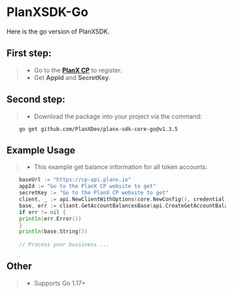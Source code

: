 # PlanXSDK-Go
Here is the go version of PlanXSDK.

## First step:
> * Go to the **[PlanX CP](https://cp.planx.io)** to register.
> * Get **AppId** and **SecretKey**.
## Second step:
> * Download the package into your project via the command:
```
    go get github.com/PlanXDev/planx-sdk-core-go@v1.3.5
```
## Example Usage
> * This example get balance information for all token accounts:
```go
    baseUrl := "https://cp-api.planx.io"
    appId := "Go to the PlanX CP website to get"
    secretKey := "Go to the PlanX CP website to get"
    client, _ := api.NewClientWithOptions(core.NewConfig(), credential.NewAccessKeyCredential(baseUrl, appId, secretKey))
    base, err := client.GetAccountBalancesBase(api.CreateGetAccountBalancesBaseRequest())
    if err != nil {
    println(err.Error())
    }
    println(base.String())
    
    // Process your bussiness ...
```

## Other
> * Supports Go 1.17+
